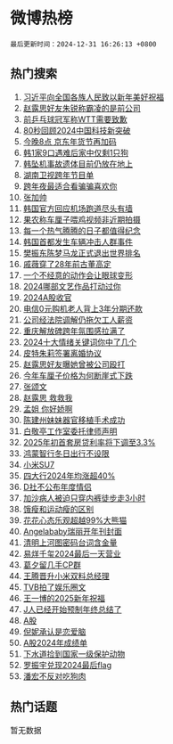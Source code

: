 # 微博热榜

`最后更新时间：2024-12-31 16:26:13 +0800`

## 热门搜索

1. [习近平向全国各族人民致以新年美好祝福](https://m.weibo.cn/search?containerid=100103type%3D1%26t%3D10%26q%3D%23%E4%B9%A0%E8%BF%91%E5%B9%B3%E5%90%91%E5%85%A8%E5%9B%BD%E5%90%84%E6%97%8F%E4%BA%BA%E6%B0%91%E8%87%B4%E4%BB%A5%E6%96%B0%E5%B9%B4%E7%BE%8E%E5%A5%BD%E7%A5%9D%E7%A6%8F%23&stream_entry_id=51&isnewpage=1&extparam=seat%3D1%26c_type%3D51%26q%3D%2523%25E4%25B9%25A0%25E8%25BF%2591%25E5%25B9%25B3%25E5%2590%2591%25E5%2585%25A8%25E5%259B%25BD%25E5%2590%2584%25E6%2597%258F%25E4%25BA%25BA%25E6%25B0%2591%25E8%2587%25B4%25E4%25BB%25A5%25E6%2596%25B0%25E5%25B9%25B4%25E7%25BE%258E%25E5%25A5%25BD%25E7%25A5%259D%25E7%25A6%258F%2523%26cate%3D10103%26pos%3D0%26dgr%3D0%26filter_type%3Drealtimehot%26stream_entry_id%3D51%26display_time%3D1735633572%26pre_seqid%3D17356335727830324527123)
1. [赵露思好友朱锐称霸凌的是前公司](https://m.weibo.cn/search?containerid=100103type%3D1%26t%3D10%26q%3D%23%E8%B5%B5%E9%9C%B2%E6%80%9D%E5%A5%BD%E5%8F%8B%E6%9C%B1%E9%94%90%E7%A7%B0%E9%9C%B8%E5%87%8C%E7%9A%84%E6%98%AF%E5%89%8D%E5%85%AC%E5%8F%B8%23&stream_entry_id=31&isnewpage=1&extparam=seat%3D1%26lcate%3D5001%26pos%3D0%26dgr%3D0%26filter_type%3Drealtimehot%26c_type%3D31%26realpos%3D1%26cate%3D5001%26flag%3D1%26q%3D%2523%25E8%25B5%25B5%25E9%259C%25B2%25E6%2580%259D%25E5%25A5%25BD%25E5%258F%258B%25E6%259C%25B1%25E9%2594%2590%25E7%25A7%25B0%25E9%259C%25B8%25E5%2587%258C%25E7%259A%2584%25E6%2598%25AF%25E5%2589%258D%25E5%2585%25AC%25E5%258F%25B8%2523%26band_rank%3D1%26stream_entry_id%3D31%26display_time%3D1735633572%26pre_seqid%3D17356335727830324527123)
1. [前乒乓球冠军称WTT需要致歉](https://m.weibo.cn/search?containerid=100103type%3D1%26t%3D10%26q%3D%23%E5%89%8D%E4%B9%92%E4%B9%93%E7%90%83%E5%86%A0%E5%86%9B%E7%A7%B0WTT%E9%9C%80%E8%A6%81%E8%87%B4%E6%AD%89%23&stream_entry_id=31&isnewpage=1&extparam=seat%3D1%26lcate%3D5001%26pos%3D1%26dgr%3D0%26filter_type%3Drealtimehot%26c_type%3D31%26realpos%3D2%26cate%3D5001%26flag%3D0%26q%3D%2523%25E5%2589%258D%25E4%25B9%2592%25E4%25B9%2593%25E7%2590%2583%25E5%2586%25A0%25E5%2586%259B%25E7%25A7%25B0WTT%25E9%259C%2580%25E8%25A6%2581%25E8%2587%25B4%25E6%25AD%2589%2523%26band_rank%3D2%26stream_entry_id%3D31%26display_time%3D1735633572%26pre_seqid%3D17356335727830324527123)
1. [80秒回顾2024中国科技新突破](https://m.weibo.cn/search?containerid=100103type%3D1%26t%3D10%26q%3D%2380%E7%A7%92%E5%9B%9E%E9%A1%BE2024%E4%B8%AD%E5%9B%BD%E7%A7%91%E6%8A%80%E6%96%B0%E7%AA%81%E7%A0%B4%23&stream_entry_id=31&isnewpage=1&extparam=seat%3D1%26lcate%3D5001%26pos%3D2%26dgr%3D0%26filter_type%3Drealtimehot%26c_type%3D31%26realpos%3D3%26cate%3D5001%26flag%3D1%26q%3D%252380%25E7%25A7%2592%25E5%259B%259E%25E9%25A1%25BE2024%25E4%25B8%25AD%25E5%259B%25BD%25E7%25A7%2591%25E6%258A%2580%25E6%2596%25B0%25E7%25AA%2581%25E7%25A0%25B4%2523%26band_rank%3D3%26stream_entry_id%3D31%26display_time%3D1735633572%26pre_seqid%3D17356335727830324527123)
1. [今晚8点 京东年货节再加码](https://m.weibo.cn/search?containerid=100103type%3D1%26t%3D10%26q%3D%23%E4%BB%8A%E6%99%9A8%E7%82%B9+%E4%BA%AC%E4%B8%9C%E5%B9%B4%E8%B4%A7%E8%8A%82%E5%86%8D%E5%8A%A0%E7%A0%81%23&stream_entry_id=31&isnewpage=1&extparam=seat%3D1%26lcate%3D5001%26topic_ad%3D1%26q%3D%2523%25E4%25BB%258A%25E6%2599%259A8%25E7%2582%25B9%2520%25E4%25BA%25AC%25E4%25B8%259C%25E5%25B9%25B4%25E8%25B4%25A7%25E8%258A%2582%25E5%2586%258D%25E5%258A%25A0%25E7%25A0%2581%2523%26dgr%3D0%26filter_type%3Drealtimehot%26adid%3D271267%26c_type%3D31%26cate%3D5001%26pos%3D3%26band_rank%3D4%26is_ad_pos%3D1%26stream_entry_id%3D31%26display_time%3D1735633572%26pre_seqid%3D17356335727830324527123)
1. [韩1家9口遇难后家中仅剩1只狗](https://m.weibo.cn/search?containerid=100103type%3D1%26t%3D10%26q%3D%23%E9%9F%A91%E5%AE%B69%E5%8F%A3%E9%81%87%E9%9A%BE%E5%90%8E%E5%AE%B6%E4%B8%AD%E4%BB%85%E5%89%A91%E5%8F%AA%E7%8B%97%23&stream_entry_id=31&isnewpage=1&extparam=seat%3D1%26lcate%3D5001%26pos%3D4%26dgr%3D0%26filter_type%3Drealtimehot%26c_type%3D31%26realpos%3D4%26cate%3D5001%26flag%3D1%26q%3D%2523%25E9%259F%25A91%25E5%25AE%25B69%25E5%258F%25A3%25E9%2581%2587%25E9%259A%25BE%25E5%2590%258E%25E5%25AE%25B6%25E4%25B8%25AD%25E4%25BB%2585%25E5%2589%25A91%25E5%258F%25AA%25E7%258B%2597%2523%26band_rank%3D4%26stream_entry_id%3D31%26display_time%3D1735633572%26pre_seqid%3D17356335727830324527123)
1. [韩坠机事故遗体目前仍放在地上](https://m.weibo.cn/search?containerid=100103type%3D1%26t%3D10%26q%3D%23%E9%9F%A9%E5%9D%A0%E6%9C%BA%E4%BA%8B%E6%95%85%E9%81%97%E4%BD%93%E7%9B%AE%E5%89%8D%E4%BB%8D%E6%94%BE%E5%9C%A8%E5%9C%B0%E4%B8%8A%23&stream_entry_id=31&isnewpage=1&extparam=seat%3D1%26lcate%3D5001%26pos%3D5%26dgr%3D0%26filter_type%3Drealtimehot%26c_type%3D31%26realpos%3D5%26cate%3D5001%26flag%3D2%26q%3D%2523%25E9%259F%25A9%25E5%259D%25A0%25E6%259C%25BA%25E4%25BA%258B%25E6%2595%2585%25E9%2581%2597%25E4%25BD%2593%25E7%259B%25AE%25E5%2589%258D%25E4%25BB%258D%25E6%2594%25BE%25E5%259C%25A8%25E5%259C%25B0%25E4%25B8%258A%2523%26band_rank%3D5%26stream_entry_id%3D31%26display_time%3D1735633572%26pre_seqid%3D17356335727830324527123)
1. [湖南卫视跨年节目单](https://m.weibo.cn/search?containerid=100103type%3D1%26t%3D10%26q%3D%23%E6%B9%96%E5%8D%97%E5%8D%AB%E8%A7%86%E8%B7%A8%E5%B9%B4%E8%8A%82%E7%9B%AE%E5%8D%95%23&stream_entry_id=31&isnewpage=1&extparam=seat%3D1%26lcate%3D5001%26pos%3D6%26dgr%3D0%26filter_type%3Drealtimehot%26c_type%3D31%26realpos%3D6%26cate%3D5001%26flag%3D2%26q%3D%2523%25E6%25B9%2596%25E5%258D%2597%25E5%258D%25AB%25E8%25A7%2586%25E8%25B7%25A8%25E5%25B9%25B4%25E8%258A%2582%25E7%259B%25AE%25E5%258D%2595%2523%26band_rank%3D6%26stream_entry_id%3D31%26display_time%3D1735633572%26pre_seqid%3D17356335727830324527123)
1. [跨年夜最适合看骗骗喜欢你](https://m.weibo.cn/search?containerid=100103type%3D1%26t%3D10%26q%3D%23%E8%B7%A8%E5%B9%B4%E5%A4%9C%E6%9C%80%E9%80%82%E5%90%88%E7%9C%8B%E9%AA%97%E9%AA%97%E5%96%9C%E6%AC%A2%E4%BD%A0%23&stream_entry_id=31&isnewpage=1&extparam=seat%3D1%26lcate%3D5001%26topic_ad%3D1%26q%3D%2523%25E8%25B7%25A8%25E5%25B9%25B4%25E5%25A4%259C%25E6%259C%2580%25E9%2580%2582%25E5%2590%2588%25E7%259C%258B%25E9%25AA%2597%25E9%25AA%2597%25E5%2596%259C%25E6%25AC%25A2%25E4%25BD%25A0%2523%26dgr%3D0%26filter_type%3Drealtimehot%26adid%3D271118%26c_type%3D31%26cate%3D5001%26pos%3D7%26band_rank%3D7%26is_ad_pos%3D1%26stream_entry_id%3D31%26display_time%3D1735633572%26pre_seqid%3D17356335727830324527123)
1. [张加帅](https://m.weibo.cn/search?containerid=100103type%3D1%26t%3D10%26q%3D%E5%BC%A0%E5%8A%A0%E5%B8%85&stream_entry_id=31&isnewpage=1&extparam=seat%3D1%26lcate%3D5001%26pos%3D8%26dgr%3D0%26filter_type%3Drealtimehot%26c_type%3D31%26realpos%3D7%26cate%3D5001%26flag%3D2%26q%3D%25E5%25BC%25A0%25E5%258A%25A0%25E5%25B8%2585%26band_rank%3D7%26stream_entry_id%3D31%26display_time%3D1735633572%26pre_seqid%3D17356335727830324527123)
1. [韩国官方回应机场跑道尽头有墙](https://m.weibo.cn/search?containerid=100103type%3D1%26t%3D10%26q%3D%23%E9%9F%A9%E5%9B%BD%E5%AE%98%E6%96%B9%E5%9B%9E%E5%BA%94%E6%9C%BA%E5%9C%BA%E8%B7%91%E9%81%93%E5%B0%BD%E5%A4%B4%E6%9C%89%E5%A2%99%23&stream_entry_id=31&isnewpage=1&extparam=seat%3D1%26lcate%3D5001%26pos%3D9%26dgr%3D0%26filter_type%3Drealtimehot%26c_type%3D31%26realpos%3D8%26cate%3D5001%26flag%3D1%26q%3D%2523%25E9%259F%25A9%25E5%259B%25BD%25E5%25AE%2598%25E6%2596%25B9%25E5%259B%259E%25E5%25BA%2594%25E6%259C%25BA%25E5%259C%25BA%25E8%25B7%2591%25E9%2581%2593%25E5%25B0%25BD%25E5%25A4%25B4%25E6%259C%2589%25E5%25A2%2599%2523%26band_rank%3D8%26stream_entry_id%3D31%26display_time%3D1735633572%26pre_seqid%3D17356335727830324527123)
1. [果农称车厘子喂鸡视频非近期拍摄](https://m.weibo.cn/search?containerid=100103type%3D1%26t%3D10%26q%3D%23%E6%9E%9C%E5%86%9C%E7%A7%B0%E8%BD%A6%E5%8E%98%E5%AD%90%E5%96%82%E9%B8%A1%E8%A7%86%E9%A2%91%E9%9D%9E%E8%BF%91%E6%9C%9F%E6%8B%8D%E6%91%84%23&stream_entry_id=31&isnewpage=1&extparam=seat%3D1%26lcate%3D5001%26pos%3D10%26dgr%3D0%26filter_type%3Drealtimehot%26c_type%3D31%26realpos%3D9%26cate%3D5001%26flag%3D1%26q%3D%2523%25E6%259E%259C%25E5%2586%259C%25E7%25A7%25B0%25E8%25BD%25A6%25E5%258E%2598%25E5%25AD%2590%25E5%2596%2582%25E9%25B8%25A1%25E8%25A7%2586%25E9%25A2%2591%25E9%259D%259E%25E8%25BF%2591%25E6%259C%259F%25E6%258B%258D%25E6%2591%2584%2523%26band_rank%3D9%26stream_entry_id%3D31%26display_time%3D1735633572%26pre_seqid%3D17356335727830324527123)
1. [每一个热气腾腾的日子都值得纪念](https://m.weibo.cn/search?containerid=100103type%3D1%26t%3D10%26q%3D%23%E6%AF%8F%E4%B8%80%E4%B8%AA%E7%83%AD%E6%B0%94%E8%85%BE%E8%85%BE%E7%9A%84%E6%97%A5%E5%AD%90%E9%83%BD%E5%80%BC%E5%BE%97%E7%BA%AA%E5%BF%B5%23&stream_entry_id=31&isnewpage=1&extparam=seat%3D1%26lcate%3D5001%26pos%3D11%26dgr%3D0%26filter_type%3Drealtimehot%26c_type%3D31%26realpos%3D10%26cate%3D5001%26flag%3D1%26q%3D%2523%25E6%25AF%258F%25E4%25B8%2580%25E4%25B8%25AA%25E7%2583%25AD%25E6%25B0%2594%25E8%2585%25BE%25E8%2585%25BE%25E7%259A%2584%25E6%2597%25A5%25E5%25AD%2590%25E9%2583%25BD%25E5%2580%25BC%25E5%25BE%2597%25E7%25BA%25AA%25E5%25BF%25B5%2523%26band_rank%3D10%26stream_entry_id%3D31%26display_time%3D1735633572%26pre_seqid%3D17356335727830324527123)
1. [韩国首都发生车辆冲击人群事件](https://m.weibo.cn/search?containerid=100103type%3D1%26t%3D10%26q%3D%23%E9%9F%A9%E5%9B%BD%E9%A6%96%E9%83%BD%E5%8F%91%E7%94%9F%E8%BD%A6%E8%BE%86%E5%86%B2%E5%87%BB%E4%BA%BA%E7%BE%A4%E4%BA%8B%E4%BB%B6%23&stream_entry_id=31&isnewpage=1&extparam=seat%3D1%26lcate%3D5001%26pos%3D12%26dgr%3D0%26filter_type%3Drealtimehot%26c_type%3D31%26realpos%3D11%26cate%3D5001%26flag%3D1%26q%3D%2523%25E9%259F%25A9%25E5%259B%25BD%25E9%25A6%2596%25E9%2583%25BD%25E5%258F%2591%25E7%2594%259F%25E8%25BD%25A6%25E8%25BE%2586%25E5%2586%25B2%25E5%2587%25BB%25E4%25BA%25BA%25E7%25BE%25A4%25E4%25BA%258B%25E4%25BB%25B6%2523%26band_rank%3D11%26stream_entry_id%3D31%26display_time%3D1735633572%26pre_seqid%3D17356335727830324527123)
1. [樊振东陈梦马龙正式退出世界排名](https://m.weibo.cn/search?containerid=100103type%3D1%26t%3D10%26q%3D%23%E6%A8%8A%E6%8C%AF%E4%B8%9C%E9%99%88%E6%A2%A6%E9%A9%AC%E9%BE%99%E6%AD%A3%E5%BC%8F%E9%80%80%E5%87%BA%E4%B8%96%E7%95%8C%E6%8E%92%E5%90%8D%23&stream_entry_id=31&isnewpage=1&extparam=seat%3D1%26lcate%3D5001%26pos%3D13%26dgr%3D0%26filter_type%3Drealtimehot%26c_type%3D31%26realpos%3D12%26cate%3D5001%26flag%3D1%26q%3D%2523%25E6%25A8%258A%25E6%258C%25AF%25E4%25B8%259C%25E9%2599%2588%25E6%25A2%25A6%25E9%25A9%25AC%25E9%25BE%2599%25E6%25AD%25A3%25E5%25BC%258F%25E9%2580%2580%25E5%2587%25BA%25E4%25B8%2596%25E7%2595%258C%25E6%258E%2592%25E5%2590%258D%2523%26band_rank%3D12%26stream_entry_id%3D31%26display_time%3D1735633572%26pre_seqid%3D17356335727830324527123)
1. [戚薇穿了28年前古董高定](https://m.weibo.cn/search?containerid=100103type%3D1%26t%3D10%26q%3D%E6%88%9A%E8%96%87%E7%A9%BF%E4%BA%8628%E5%B9%B4%E5%89%8D%E5%8F%A4%E8%91%A3%E9%AB%98%E5%AE%9A&stream_entry_id=31&isnewpage=1&extparam=seat%3D1%26lcate%3D5001%26pos%3D14%26dgr%3D0%26filter_type%3Drealtimehot%26c_type%3D31%26realpos%3D13%26cate%3D5001%26flag%3D1%26q%3D%25E6%2588%259A%25E8%2596%2587%25E7%25A9%25BF%25E4%25BA%258628%25E5%25B9%25B4%25E5%2589%258D%25E5%258F%25A4%25E8%2591%25A3%25E9%25AB%2598%25E5%25AE%259A%26band_rank%3D13%26stream_entry_id%3D31%26display_time%3D1735633572%26pre_seqid%3D17356335727830324527123)
1. [一个不经意的动作会让眼球变形](https://m.weibo.cn/search?containerid=100103type%3D1%26t%3D10%26q%3D%23%E4%B8%80%E4%B8%AA%E4%B8%8D%E7%BB%8F%E6%84%8F%E7%9A%84%E5%8A%A8%E4%BD%9C%E4%BC%9A%E8%AE%A9%E7%9C%BC%E7%90%83%E5%8F%98%E5%BD%A2%23&stream_entry_id=31&isnewpage=1&extparam=seat%3D1%26lcate%3D5001%26pos%3D15%26dgr%3D0%26filter_type%3Drealtimehot%26c_type%3D31%26realpos%3D14%26cate%3D5001%26flag%3D1%26q%3D%2523%25E4%25B8%2580%25E4%25B8%25AA%25E4%25B8%258D%25E7%25BB%258F%25E6%2584%258F%25E7%259A%2584%25E5%258A%25A8%25E4%25BD%259C%25E4%25BC%259A%25E8%25AE%25A9%25E7%259C%25BC%25E7%2590%2583%25E5%258F%2598%25E5%25BD%25A2%2523%26band_rank%3D14%26stream_entry_id%3D31%26display_time%3D1735633572%26pre_seqid%3D17356335727830324527123)
1. [2024哪部文艺作品打动过你](https://m.weibo.cn/search?containerid=100103type%3D1%26t%3D10%26q%3D%232024%E5%93%AA%E9%83%A8%E6%96%87%E8%89%BA%E4%BD%9C%E5%93%81%E6%89%93%E5%8A%A8%E8%BF%87%E4%BD%A0%23&stream_entry_id=31&isnewpage=1&extparam=seat%3D1%26lcate%3D5001%26pos%3D16%26dgr%3D0%26filter_type%3Drealtimehot%26c_type%3D31%26realpos%3D15%26cate%3D5001%26flag%3D1%26q%3D%25232024%25E5%2593%25AA%25E9%2583%25A8%25E6%2596%2587%25E8%2589%25BA%25E4%25BD%259C%25E5%2593%2581%25E6%2589%2593%25E5%258A%25A8%25E8%25BF%2587%25E4%25BD%25A0%2523%26band_rank%3D15%26stream_entry_id%3D31%26display_time%3D1735633572%26pre_seqid%3D17356335727830324527123)
1. [2024A股收官](https://m.weibo.cn/search?containerid=100103type%3D1%26t%3D10%26q%3D%232024A%E8%82%A1%E6%94%B6%E5%AE%98%23&stream_entry_id=31&isnewpage=1&extparam=seat%3D1%26lcate%3D5001%26pos%3D17%26dgr%3D0%26filter_type%3Drealtimehot%26c_type%3D31%26realpos%3D16%26cate%3D5001%26flag%3D1%26q%3D%25232024A%25E8%2582%25A1%25E6%2594%25B6%25E5%25AE%2598%2523%26band_rank%3D16%26stream_entry_id%3D31%26display_time%3D1735633572%26pre_seqid%3D17356335727830324527123)
1. [电信0元购机老人背上3年分期还款](https://m.weibo.cn/search?containerid=100103type%3D1%26t%3D10%26q%3D%23%E7%94%B5%E4%BF%A10%E5%85%83%E8%B4%AD%E6%9C%BA%E8%80%81%E4%BA%BA%E8%83%8C%E4%B8%8A3%E5%B9%B4%E5%88%86%E6%9C%9F%E8%BF%98%E6%AC%BE%23&stream_entry_id=31&isnewpage=1&extparam=seat%3D1%26lcate%3D5001%26pos%3D18%26dgr%3D0%26filter_type%3Drealtimehot%26c_type%3D31%26realpos%3D17%26cate%3D5001%26flag%3D1%26q%3D%2523%25E7%2594%25B5%25E4%25BF%25A10%25E5%2585%2583%25E8%25B4%25AD%25E6%259C%25BA%25E8%2580%2581%25E4%25BA%25BA%25E8%2583%258C%25E4%25B8%258A3%25E5%25B9%25B4%25E5%2588%2586%25E6%259C%259F%25E8%25BF%2598%25E6%25AC%25BE%2523%26band_rank%3D17%26stream_entry_id%3D31%26display_time%3D1735633572%26pre_seqid%3D17356335727830324527123)
1. [公司经法院调解仍拖欠工人薪资](https://m.weibo.cn/search?containerid=100103type%3D1%26t%3D10%26q%3D%23%E5%85%AC%E5%8F%B8%E7%BB%8F%E6%B3%95%E9%99%A2%E8%B0%83%E8%A7%A3%E4%BB%8D%E6%8B%96%E6%AC%A0%E5%B7%A5%E4%BA%BA%E8%96%AA%E8%B5%84%23&stream_entry_id=31&isnewpage=1&extparam=seat%3D1%26lcate%3D5001%26pos%3D19%26dgr%3D0%26filter_type%3Drealtimehot%26c_type%3D31%26realpos%3D18%26cate%3D5001%26flag%3D1%26q%3D%2523%25E5%2585%25AC%25E5%258F%25B8%25E7%25BB%258F%25E6%25B3%2595%25E9%2599%25A2%25E8%25B0%2583%25E8%25A7%25A3%25E4%25BB%258D%25E6%258B%2596%25E6%25AC%25A0%25E5%25B7%25A5%25E4%25BA%25BA%25E8%2596%25AA%25E8%25B5%2584%2523%26band_rank%3D18%26stream_entry_id%3D31%26display_time%3D1735633572%26pre_seqid%3D17356335727830324527123)
1. [重庆解放碑跨年氛围感拉满了](https://m.weibo.cn/search?containerid=100103type%3D1%26t%3D10%26q%3D%23%E9%87%8D%E5%BA%86%E8%A7%A3%E6%94%BE%E7%A2%91%E8%B7%A8%E5%B9%B4%E6%B0%9B%E5%9B%B4%E6%84%9F%E6%8B%89%E6%BB%A1%E4%BA%86%23&stream_entry_id=31&isnewpage=1&extparam=seat%3D1%26lcate%3D5001%26pos%3D20%26dgr%3D0%26filter_type%3Drealtimehot%26c_type%3D31%26realpos%3D19%26cate%3D5001%26flag%3D1%26q%3D%2523%25E9%2587%258D%25E5%25BA%2586%25E8%25A7%25A3%25E6%2594%25BE%25E7%25A2%2591%25E8%25B7%25A8%25E5%25B9%25B4%25E6%25B0%259B%25E5%259B%25B4%25E6%2584%259F%25E6%258B%2589%25E6%25BB%25A1%25E4%25BA%2586%2523%26band_rank%3D19%26stream_entry_id%3D31%26display_time%3D1735633572%26pre_seqid%3D17356335727830324527123)
1. [2024十大情绪关键词你中了几个](https://m.weibo.cn/search?containerid=100103type%3D1%26t%3D10%26q%3D%232024%E5%8D%81%E5%A4%A7%E6%83%85%E7%BB%AA%E5%85%B3%E9%94%AE%E8%AF%8D%E4%BD%A0%E4%B8%AD%E4%BA%86%E5%87%A0%E4%B8%AA%23&stream_entry_id=31&isnewpage=1&extparam=seat%3D1%26lcate%3D5001%26q%3D%25232024%25E5%258D%2581%25E5%25A4%25A7%25E6%2583%2585%25E7%25BB%25AA%25E5%2585%25B3%25E9%2594%25AE%25E8%25AF%258D%25E4%25BD%25A0%25E4%25B8%25AD%25E4%25BA%2586%25E5%2587%25A0%25E4%25B8%25AA%2523%26dgr%3D0%26filter_type%3Drealtimehot%26adid%3D271210%26c_type%3D31%26realpos%3D20%26cate%3D5001%26flag%3D0%26pos%3D21%26band_rank%3D20%26stream_entry_id%3D31%26display_time%3D1735633572%26pre_seqid%3D17356335727830324527123)
1. [皮特朱莉签署离婚协议](https://m.weibo.cn/search?containerid=100103type%3D1%26t%3D10%26q%3D%23%E7%9A%AE%E7%89%B9%E6%9C%B1%E8%8E%89%E7%AD%BE%E7%BD%B2%E7%A6%BB%E5%A9%9A%E5%8D%8F%E8%AE%AE%23&stream_entry_id=31&isnewpage=1&extparam=seat%3D1%26lcate%3D5001%26pos%3D22%26dgr%3D0%26filter_type%3Drealtimehot%26c_type%3D31%26realpos%3D21%26cate%3D5001%26flag%3D1%26q%3D%2523%25E7%259A%25AE%25E7%2589%25B9%25E6%259C%25B1%25E8%258E%2589%25E7%25AD%25BE%25E7%25BD%25B2%25E7%25A6%25BB%25E5%25A9%259A%25E5%258D%258F%25E8%25AE%25AE%2523%26band_rank%3D21%26stream_entry_id%3D31%26display_time%3D1735633572%26pre_seqid%3D17356335727830324527123)
1. [赵露思好友曝她曾被公司殴打](https://m.weibo.cn/search?containerid=100103type%3D1%26t%3D10%26q%3D%E8%B5%B5%E9%9C%B2%E6%80%9D%E5%A5%BD%E5%8F%8B%E6%9B%9D%E5%A5%B9%E6%9B%BE%E8%A2%AB%E5%85%AC%E5%8F%B8%E6%AE%B4%E6%89%93&stream_entry_id=31&isnewpage=1&extparam=seat%3D1%26lcate%3D5001%26pos%3D23%26dgr%3D0%26filter_type%3Drealtimehot%26c_type%3D31%26realpos%3D22%26cate%3D5001%26flag%3D2%26q%3D%25E8%25B5%25B5%25E9%259C%25B2%25E6%2580%259D%25E5%25A5%25BD%25E5%258F%258B%25E6%259B%259D%25E5%25A5%25B9%25E6%259B%25BE%25E8%25A2%25AB%25E5%2585%25AC%25E5%258F%25B8%25E6%25AE%25B4%25E6%2589%2593%26band_rank%3D22%26stream_entry_id%3D31%26display_time%3D1735633572%26pre_seqid%3D17356335727830324527123)
1. [今年车厘子价格为何断崖式下跌](https://m.weibo.cn/search?containerid=100103type%3D1%26t%3D10%26q%3D%23%E4%BB%8A%E5%B9%B4%E8%BD%A6%E5%8E%98%E5%AD%90%E4%BB%B7%E6%A0%BC%E4%B8%BA%E4%BD%95%E6%96%AD%E5%B4%96%E5%BC%8F%E4%B8%8B%E8%B7%8C%23&stream_entry_id=31&isnewpage=1&extparam=seat%3D1%26lcate%3D5001%26pos%3D24%26dgr%3D0%26filter_type%3Drealtimehot%26c_type%3D31%26realpos%3D23%26cate%3D5001%26flag%3D0%26q%3D%2523%25E4%25BB%258A%25E5%25B9%25B4%25E8%25BD%25A6%25E5%258E%2598%25E5%25AD%2590%25E4%25BB%25B7%25E6%25A0%25BC%25E4%25B8%25BA%25E4%25BD%2595%25E6%2596%25AD%25E5%25B4%2596%25E5%25BC%258F%25E4%25B8%258B%25E8%25B7%258C%2523%26band_rank%3D23%26stream_entry_id%3D31%26display_time%3D1735633572%26pre_seqid%3D17356335727830324527123)
1. [张颂文](https://m.weibo.cn/search?containerid=100103type%3D1%26t%3D10%26q%3D%E5%BC%A0%E9%A2%82%E6%96%87&stream_entry_id=31&isnewpage=1&extparam=seat%3D1%26lcate%3D5001%26pos%3D25%26dgr%3D0%26filter_type%3Drealtimehot%26c_type%3D31%26realpos%3D24%26cate%3D5001%26flag%3D2%26q%3D%25E5%25BC%25A0%25E9%25A2%2582%25E6%2596%2587%26band_rank%3D24%26stream_entry_id%3D31%26display_time%3D1735633572%26pre_seqid%3D17356335727830324527123)
1. [赵露思 救救我](https://m.weibo.cn/search?containerid=100103type%3D1%26t%3D10%26q%3D%E8%B5%B5%E9%9C%B2%E6%80%9D+%E6%95%91%E6%95%91%E6%88%91&stream_entry_id=31&isnewpage=1&extparam=seat%3D1%26lcate%3D5001%26pos%3D26%26dgr%3D0%26filter_type%3Drealtimehot%26c_type%3D31%26realpos%3D25%26cate%3D5001%26flag%3D1%26q%3D%25E8%25B5%25B5%25E9%259C%25B2%25E6%2580%259D%2520%25E6%2595%2591%25E6%2595%2591%25E6%2588%2591%26band_rank%3D25%26stream_entry_id%3D31%26display_time%3D1735633572%26pre_seqid%3D17356335727830324527123)
1. [孟姐 你好娇啊](https://m.weibo.cn/search?containerid=100103type%3D1%26t%3D10%26q%3D%E5%AD%9F%E5%A7%90+%E4%BD%A0%E5%A5%BD%E5%A8%87%E5%95%8A&stream_entry_id=31&isnewpage=1&extparam=seat%3D1%26lcate%3D5001%26pos%3D27%26dgr%3D0%26filter_type%3Drealtimehot%26c_type%3D31%26realpos%3D26%26cate%3D5001%26flag%3D0%26q%3D%25E5%25AD%259F%25E5%25A7%2590%2520%25E4%25BD%25A0%25E5%25A5%25BD%25E5%25A8%2587%25E5%2595%258A%26band_rank%3D26%26stream_entry_id%3D31%26display_time%3D1735633572%26pre_seqid%3D17356335727830324527123)
1. [陈建州妹妹器官移植手术成功](https://m.weibo.cn/search?containerid=100103type%3D1%26t%3D10%26q%3D%23%E9%99%88%E5%BB%BA%E5%B7%9E%E5%A6%B9%E5%A6%B9%E5%99%A8%E5%AE%98%E7%A7%BB%E6%A4%8D%E6%89%8B%E6%9C%AF%E6%88%90%E5%8A%9F%23&stream_entry_id=31&isnewpage=1&extparam=seat%3D1%26lcate%3D5001%26pos%3D28%26dgr%3D0%26filter_type%3Drealtimehot%26c_type%3D31%26realpos%3D27%26cate%3D5001%26flag%3D0%26q%3D%2523%25E9%2599%2588%25E5%25BB%25BA%25E5%25B7%259E%25E5%25A6%25B9%25E5%25A6%25B9%25E5%2599%25A8%25E5%25AE%2598%25E7%25A7%25BB%25E6%25A4%258D%25E6%2589%258B%25E6%259C%25AF%25E6%2588%2590%25E5%258A%259F%2523%26band_rank%3D27%26stream_entry_id%3D31%26display_time%3D1735633572%26pre_seqid%3D17356335727830324527123)
1. [白敬亭工作室委托律师声明](https://m.weibo.cn/search?containerid=100103type%3D1%26t%3D10%26q%3D%23%E7%99%BD%E6%95%AC%E4%BA%AD%E5%B7%A5%E4%BD%9C%E5%AE%A4%E5%A7%94%E6%89%98%E5%BE%8B%E5%B8%88%E5%A3%B0%E6%98%8E%23&stream_entry_id=31&isnewpage=1&extparam=seat%3D1%26lcate%3D5001%26pos%3D29%26dgr%3D0%26filter_type%3Drealtimehot%26c_type%3D31%26realpos%3D28%26cate%3D5001%26flag%3D1%26q%3D%2523%25E7%2599%25BD%25E6%2595%25AC%25E4%25BA%25AD%25E5%25B7%25A5%25E4%25BD%259C%25E5%25AE%25A4%25E5%25A7%2594%25E6%2589%2598%25E5%25BE%258B%25E5%25B8%2588%25E5%25A3%25B0%25E6%2598%258E%2523%26band_rank%3D28%26stream_entry_id%3D31%26display_time%3D1735633572%26pre_seqid%3D17356335727830324527123)
1. [2025年初首套房贷利率将下调至3.3%](https://m.weibo.cn/search?containerid=100103type%3D1%26t%3D10%26q%3D%232025%E5%B9%B4%E5%88%9D%E9%A6%96%E5%A5%97%E6%88%BF%E8%B4%B7%E5%88%A9%E7%8E%87%E5%B0%86%E4%B8%8B%E8%B0%83%E8%87%B33.3%25%23&stream_entry_id=31&isnewpage=1&extparam=seat%3D1%26lcate%3D5001%26pos%3D30%26dgr%3D0%26filter_type%3Drealtimehot%26c_type%3D31%26realpos%3D29%26cate%3D5001%26flag%3D1%26q%3D%25232025%25E5%25B9%25B4%25E5%2588%259D%25E9%25A6%2596%25E5%25A5%2597%25E6%2588%25BF%25E8%25B4%25B7%25E5%2588%25A9%25E7%258E%2587%25E5%25B0%2586%25E4%25B8%258B%25E8%25B0%2583%25E8%2587%25B33.3%2525%2523%26band_rank%3D29%26stream_entry_id%3D31%26display_time%3D1735633572%26pre_seqid%3D17356335727830324527123)
1. [鸿蒙智行冬日出行不设限](https://m.weibo.cn/search?containerid=100103type%3D1%26t%3D10%26q%3D%23%E9%B8%BF%E8%92%99%E6%99%BA%E8%A1%8C%E5%86%AC%E6%97%A5%E5%87%BA%E8%A1%8C%E4%B8%8D%E8%AE%BE%E9%99%90%23&stream_entry_id=31&isnewpage=1&extparam=seat%3D1%26lcate%3D5001%26q%3D%2523%25E9%25B8%25BF%25E8%2592%2599%25E6%2599%25BA%25E8%25A1%258C%25E5%2586%25AC%25E6%2597%25A5%25E5%2587%25BA%25E8%25A1%258C%25E4%25B8%258D%25E8%25AE%25BE%25E9%2599%2590%2523%26dgr%3D0%26filter_type%3Drealtimehot%26adid%3D271238%26c_type%3D31%26realpos%3D30%26cate%3D5001%26flag%3D0%26pos%3D31%26band_rank%3D30%26stream_entry_id%3D31%26display_time%3D1735633572%26pre_seqid%3D17356335727830324527123)
1. [小米SU7](https://m.weibo.cn/search?containerid=100103type%3D1%26t%3D10%26q%3D%E5%B0%8F%E7%B1%B3SU7&stream_entry_id=31&isnewpage=1&extparam=seat%3D1%26lcate%3D5001%26pos%3D32%26dgr%3D0%26filter_type%3Drealtimehot%26c_type%3D31%26realpos%3D31%26cate%3D5001%26flag%3D0%26q%3D%25E5%25B0%258F%25E7%25B1%25B3SU7%26band_rank%3D31%26stream_entry_id%3D31%26display_time%3D1735633572%26pre_seqid%3D17356335727830324527123)
1. [四大行2024年均涨超40%](https://m.weibo.cn/search?containerid=100103type%3D1%26t%3D10%26q%3D%23%E5%9B%9B%E5%A4%A7%E8%A1%8C2024%E5%B9%B4%E5%9D%87%E6%B6%A8%E8%B6%8540%25%23&stream_entry_id=31&isnewpage=1&extparam=seat%3D1%26lcate%3D5001%26pos%3D33%26dgr%3D0%26filter_type%3Drealtimehot%26c_type%3D31%26realpos%3D32%26cate%3D5001%26flag%3D1%26q%3D%2523%25E5%259B%259B%25E5%25A4%25A7%25E8%25A1%258C2024%25E5%25B9%25B4%25E5%259D%2587%25E6%25B6%25A8%25E8%25B6%258540%2525%2523%26band_rank%3D32%26stream_entry_id%3D31%26display_time%3D1735633572%26pre_seqid%3D17356335727830324527123)
1. [D社不公布年度情侣](https://m.weibo.cn/search?containerid=100103type%3D1%26t%3D10%26q%3D%23D%E7%A4%BE%E4%B8%8D%E5%85%AC%E5%B8%83%E5%B9%B4%E5%BA%A6%E6%83%85%E4%BE%A3%23&stream_entry_id=31&isnewpage=1&extparam=seat%3D1%26lcate%3D5001%26pos%3D34%26dgr%3D0%26filter_type%3Drealtimehot%26c_type%3D31%26realpos%3D33%26cate%3D5001%26flag%3D0%26q%3D%2523D%25E7%25A4%25BE%25E4%25B8%258D%25E5%2585%25AC%25E5%25B8%2583%25E5%25B9%25B4%25E5%25BA%25A6%25E6%2583%2585%25E4%25BE%25A3%2523%26band_rank%3D33%26stream_entry_id%3D31%26display_time%3D1735633572%26pre_seqid%3D17356335727830324527123)
1. [加沙病人被迫只穿内裤徒步走3小时](https://m.weibo.cn/search?containerid=100103type%3D1%26t%3D10%26q%3D%23%E5%8A%A0%E6%B2%99%E7%97%85%E4%BA%BA%E8%A2%AB%E8%BF%AB%E5%8F%AA%E7%A9%BF%E5%86%85%E8%A3%A4%E5%BE%92%E6%AD%A5%E8%B5%B03%E5%B0%8F%E6%97%B6%23&stream_entry_id=31&isnewpage=1&extparam=seat%3D1%26lcate%3D5001%26pos%3D35%26dgr%3D0%26filter_type%3Drealtimehot%26c_type%3D31%26realpos%3D34%26cate%3D5001%26flag%3D0%26q%3D%2523%25E5%258A%25A0%25E6%25B2%2599%25E7%2597%2585%25E4%25BA%25BA%25E8%25A2%25AB%25E8%25BF%25AB%25E5%258F%25AA%25E7%25A9%25BF%25E5%2586%2585%25E8%25A3%25A4%25E5%25BE%2592%25E6%25AD%25A5%25E8%25B5%25B03%25E5%25B0%258F%25E6%2597%25B6%2523%26band_rank%3D34%26stream_entry_id%3D31%26display_time%3D1735633572%26pre_seqid%3D17356335727830324527123)
1. [饿瘦和运动瘦的区别](https://m.weibo.cn/search?containerid=100103type%3D1%26t%3D10%26q%3D%E9%A5%BF%E7%98%A6%E5%92%8C%E8%BF%90%E5%8A%A8%E7%98%A6%E7%9A%84%E5%8C%BA%E5%88%AB&stream_entry_id=31&isnewpage=1&extparam=seat%3D1%26lcate%3D5001%26pos%3D36%26dgr%3D0%26filter_type%3Drealtimehot%26c_type%3D31%26realpos%3D35%26cate%3D5001%26flag%3D0%26q%3D%25E9%25A5%25BF%25E7%2598%25A6%25E5%2592%258C%25E8%25BF%2590%25E5%258A%25A8%25E7%2598%25A6%25E7%259A%2584%25E5%258C%25BA%25E5%2588%25AB%26band_rank%3D35%26stream_entry_id%3D31%26display_time%3D1735633572%26pre_seqid%3D17356335727830324527123)
1. [花花心态乐观超越99%大熊猫](https://m.weibo.cn/search?containerid=100103type%3D1%26t%3D10%26q%3D%23%E8%8A%B1%E8%8A%B1%E5%BF%83%E6%80%81%E4%B9%90%E8%A7%82%E8%B6%85%E8%B6%8A99%25%E5%A4%A7%E7%86%8A%E7%8C%AB%23&stream_entry_id=31&isnewpage=1&extparam=seat%3D1%26lcate%3D5001%26pos%3D37%26dgr%3D0%26filter_type%3Drealtimehot%26c_type%3D31%26realpos%3D36%26cate%3D5001%26flag%3D1%26q%3D%2523%25E8%258A%25B1%25E8%258A%25B1%25E5%25BF%2583%25E6%2580%2581%25E4%25B9%2590%25E8%25A7%2582%25E8%25B6%2585%25E8%25B6%258A99%2525%25E5%25A4%25A7%25E7%2586%258A%25E7%258C%25AB%2523%26band_rank%3D36%26stream_entry_id%3D31%26display_time%3D1735633572%26pre_seqid%3D17356335727830324527123)
1. [Angelababy瑞丽开年刊封面](https://m.weibo.cn/search?containerid=100103type%3D1%26t%3D10%26q%3D%23Angelababy%E7%91%9E%E4%B8%BD%E5%BC%80%E5%B9%B4%E5%88%8A%E5%B0%81%E9%9D%A2%23&stream_entry_id=31&isnewpage=1&extparam=seat%3D1%26lcate%3D5001%26pos%3D38%26dgr%3D0%26filter_type%3Drealtimehot%26c_type%3D31%26realpos%3D37%26cate%3D5001%26flag%3D0%26q%3D%2523Angelababy%25E7%2591%259E%25E4%25B8%25BD%25E5%25BC%2580%25E5%25B9%25B4%25E5%2588%258A%25E5%25B0%2581%25E9%259D%25A2%2523%26band_rank%3D37%26stream_entry_id%3D31%26display_time%3D1735633572%26pre_seqid%3D17356335727830324527123)
1. [清明上河图密码台词含金量](https://m.weibo.cn/search?containerid=100103type%3D1%26t%3D10%26q%3D%23%E6%B8%85%E6%98%8E%E4%B8%8A%E6%B2%B3%E5%9B%BE%E5%AF%86%E7%A0%81%E5%8F%B0%E8%AF%8D%E5%90%AB%E9%87%91%E9%87%8F%23&stream_entry_id=31&isnewpage=1&extparam=seat%3D1%26lcate%3D5001%26q%3D%2523%25E6%25B8%2585%25E6%2598%258E%25E4%25B8%258A%25E6%25B2%25B3%25E5%259B%25BE%25E5%25AF%2586%25E7%25A0%2581%25E5%258F%25B0%25E8%25AF%258D%25E5%2590%25AB%25E9%2587%2591%25E9%2587%258F%2523%26dgr%3D0%26filter_type%3Drealtimehot%26adid%3D271301%26c_type%3D31%26realpos%3D38%26cate%3D5001%26flag%3D0%26pos%3D39%26band_rank%3D38%26stream_entry_id%3D31%26display_time%3D1735633572%26pre_seqid%3D17356335727830324527123)
1. [易烊千玺2024最后一天营业](https://m.weibo.cn/search?containerid=100103type%3D1%26t%3D10%26q%3D%23%E6%98%93%E7%83%8A%E5%8D%83%E7%8E%BA2024%E6%9C%80%E5%90%8E%E4%B8%80%E5%A4%A9%E8%90%A5%E4%B8%9A%23&stream_entry_id=31&isnewpage=1&extparam=seat%3D1%26lcate%3D5001%26pos%3D40%26dgr%3D0%26filter_type%3Drealtimehot%26c_type%3D31%26realpos%3D39%26cate%3D5001%26flag%3D1%26q%3D%2523%25E6%2598%2593%25E7%2583%258A%25E5%258D%2583%25E7%258E%25BA2024%25E6%259C%2580%25E5%2590%258E%25E4%25B8%2580%25E5%25A4%25A9%25E8%2590%25A5%25E4%25B8%259A%2523%26band_rank%3D39%26stream_entry_id%3D31%26display_time%3D1735633572%26pre_seqid%3D17356335727830324527123)
1. [葛夕留几手CP群](https://m.weibo.cn/search?containerid=100103type%3D1%26t%3D10%26q%3D%23%E8%91%9B%E5%A4%95%E7%95%99%E5%87%A0%E6%89%8BCP%E7%BE%A4%23&stream_entry_id=31&isnewpage=1&extparam=seat%3D1%26lcate%3D5001%26pos%3D41%26dgr%3D0%26filter_type%3Drealtimehot%26c_type%3D31%26realpos%3D40%26cate%3D5001%26flag%3D1%26q%3D%2523%25E8%2591%259B%25E5%25A4%2595%25E7%2595%2599%25E5%2587%25A0%25E6%2589%258BCP%25E7%25BE%25A4%2523%26band_rank%3D40%26stream_entry_id%3D31%26display_time%3D1735633572%26pre_seqid%3D17356335727830324527123)
1. [王腾晋升小米双料总经理](https://m.weibo.cn/search?containerid=100103type%3D1%26t%3D10%26q%3D%23%E7%8E%8B%E8%85%BE%E6%99%8B%E5%8D%87%E5%B0%8F%E7%B1%B3%E5%8F%8C%E6%96%99%E6%80%BB%E7%BB%8F%E7%90%86%23&stream_entry_id=31&isnewpage=1&extparam=seat%3D1%26lcate%3D5001%26pos%3D42%26dgr%3D0%26filter_type%3Drealtimehot%26c_type%3D31%26realpos%3D41%26cate%3D5001%26flag%3D1%26q%3D%2523%25E7%258E%258B%25E8%2585%25BE%25E6%2599%258B%25E5%258D%2587%25E5%25B0%258F%25E7%25B1%25B3%25E5%258F%258C%25E6%2596%2599%25E6%2580%25BB%25E7%25BB%258F%25E7%2590%2586%2523%26band_rank%3D41%26stream_entry_id%3D31%26display_time%3D1735633572%26pre_seqid%3D17356335727830324527123)
1. [TVB拍了娱乐圈文](https://m.weibo.cn/search?containerid=100103type%3D1%26t%3D10%26q%3DTVB%E6%8B%8D%E4%BA%86%E5%A8%B1%E4%B9%90%E5%9C%88%E6%96%87&stream_entry_id=31&isnewpage=1&extparam=seat%3D1%26lcate%3D5001%26pos%3D43%26dgr%3D0%26filter_type%3Drealtimehot%26c_type%3D31%26realpos%3D42%26cate%3D5001%26flag%3D1%26q%3DTVB%25E6%258B%258D%25E4%25BA%2586%25E5%25A8%25B1%25E4%25B9%2590%25E5%259C%2588%25E6%2596%2587%26band_rank%3D42%26stream_entry_id%3D31%26display_time%3D1735633572%26pre_seqid%3D17356335727830324527123)
1. [王一博的2025新年祝福](https://m.weibo.cn/search?containerid=100103type%3D1%26t%3D10%26q%3D%23%E7%8E%8B%E4%B8%80%E5%8D%9A%E7%9A%842025%E6%96%B0%E5%B9%B4%E7%A5%9D%E7%A6%8F%23&stream_entry_id=31&isnewpage=1&extparam=seat%3D1%26lcate%3D5001%26pos%3D44%26dgr%3D0%26filter_type%3Drealtimehot%26c_type%3D31%26realpos%3D43%26cate%3D5001%26flag%3D1%26q%3D%2523%25E7%258E%258B%25E4%25B8%2580%25E5%258D%259A%25E7%259A%25842025%25E6%2596%25B0%25E5%25B9%25B4%25E7%25A5%259D%25E7%25A6%258F%2523%26band_rank%3D43%26stream_entry_id%3D31%26display_time%3D1735633572%26pre_seqid%3D17356335727830324527123)
1. [J人已经开始预制年终总结了](https://m.weibo.cn/search?containerid=100103type%3D1%26t%3D10%26q%3D%23J%E4%BA%BA%E5%B7%B2%E7%BB%8F%E5%BC%80%E5%A7%8B%E9%A2%84%E5%88%B6%E5%B9%B4%E7%BB%88%E6%80%BB%E7%BB%93%E4%BA%86%23&stream_entry_id=31&isnewpage=1&extparam=seat%3D1%26lcate%3D5001%26pos%3D45%26dgr%3D0%26filter_type%3Drealtimehot%26c_type%3D31%26realpos%3D44%26cate%3D5001%26flag%3D0%26q%3D%2523J%25E4%25BA%25BA%25E5%25B7%25B2%25E7%25BB%258F%25E5%25BC%2580%25E5%25A7%258B%25E9%25A2%2584%25E5%2588%25B6%25E5%25B9%25B4%25E7%25BB%2588%25E6%2580%25BB%25E7%25BB%2593%25E4%25BA%2586%2523%26band_rank%3D44%26stream_entry_id%3D31%26display_time%3D1735633572%26pre_seqid%3D17356335727830324527123)
1. [A股](https://m.weibo.cn/search?containerid=100103type%3D1%26t%3D10%26q%3DA%E8%82%A1&stream_entry_id=31&isnewpage=1&extparam=seat%3D1%26lcate%3D5001%26pos%3D46%26dgr%3D0%26filter_type%3Drealtimehot%26c_type%3D31%26realpos%3D45%26cate%3D5001%26flag%3D0%26q%3DA%25E8%2582%25A1%26band_rank%3D45%26stream_entry_id%3D31%26display_time%3D1735633572%26pre_seqid%3D17356335727830324527123)
1. [倪妮承认是恋爱脑](https://m.weibo.cn/search?containerid=100103type%3D1%26t%3D10%26q%3D%23%E5%80%AA%E5%A6%AE%E6%89%BF%E8%AE%A4%E6%98%AF%E6%81%8B%E7%88%B1%E8%84%91%23&stream_entry_id=31&isnewpage=1&extparam=seat%3D1%26lcate%3D5001%26pos%3D47%26dgr%3D0%26filter_type%3Drealtimehot%26c_type%3D31%26realpos%3D46%26cate%3D5001%26flag%3D1%26q%3D%2523%25E5%2580%25AA%25E5%25A6%25AE%25E6%2589%25BF%25E8%25AE%25A4%25E6%2598%25AF%25E6%2581%258B%25E7%2588%25B1%25E8%2584%2591%2523%26band_rank%3D46%26stream_entry_id%3D31%26display_time%3D1735633572%26pre_seqid%3D17356335727830324527123)
1. [A股2024年成绩单](https://m.weibo.cn/search?containerid=100103type%3D1%26t%3D10%26q%3D%23A%E8%82%A12024%E5%B9%B4%E6%88%90%E7%BB%A9%E5%8D%95%23&stream_entry_id=31&isnewpage=1&extparam=seat%3D1%26lcate%3D5001%26pos%3D48%26dgr%3D0%26filter_type%3Drealtimehot%26c_type%3D31%26realpos%3D47%26cate%3D5001%26flag%3D1%26q%3D%2523A%25E8%2582%25A12024%25E5%25B9%25B4%25E6%2588%2590%25E7%25BB%25A9%25E5%258D%2595%2523%26band_rank%3D47%26stream_entry_id%3D31%26display_time%3D1735633572%26pre_seqid%3D17356335727830324527123)
1. [下水道捡到国家一级保护动物](https://m.weibo.cn/search?containerid=100103type%3D1%26t%3D10%26q%3D%23%E4%B8%8B%E6%B0%B4%E9%81%93%E6%8D%A1%E5%88%B0%E5%9B%BD%E5%AE%B6%E4%B8%80%E7%BA%A7%E4%BF%9D%E6%8A%A4%E5%8A%A8%E7%89%A9%23&stream_entry_id=31&isnewpage=1&extparam=seat%3D1%26lcate%3D5001%26pos%3D49%26dgr%3D0%26filter_type%3Drealtimehot%26c_type%3D31%26realpos%3D48%26cate%3D5001%26flag%3D1%26q%3D%2523%25E4%25B8%258B%25E6%25B0%25B4%25E9%2581%2593%25E6%258D%25A1%25E5%2588%25B0%25E5%259B%25BD%25E5%25AE%25B6%25E4%25B8%2580%25E7%25BA%25A7%25E4%25BF%259D%25E6%258A%25A4%25E5%258A%25A8%25E7%2589%25A9%2523%26band_rank%3D48%26stream_entry_id%3D31%26display_time%3D1735633572%26pre_seqid%3D17356335727830324527123)
1. [罗振宇兑现2024最后flag](https://m.weibo.cn/search?containerid=100103type%3D1%26t%3D10%26q%3D%23%E7%BD%97%E6%8C%AF%E5%AE%87%E5%85%91%E7%8E%B02024%E6%9C%80%E5%90%8Eflag%23&stream_entry_id=31&isnewpage=1&extparam=seat%3D1%26lcate%3D5001%26pos%3D50%26dgr%3D0%26filter_type%3Drealtimehot%26c_type%3D31%26realpos%3D49%26cate%3D5001%26flag%3D1%26q%3D%2523%25E7%25BD%2597%25E6%258C%25AF%25E5%25AE%2587%25E5%2585%2591%25E7%258E%25B02024%25E6%259C%2580%25E5%2590%258Eflag%2523%26band_rank%3D49%26stream_entry_id%3D31%26display_time%3D1735633572%26pre_seqid%3D17356335727830324527123)
1. [潘宏不反对吃狗肉](https://m.weibo.cn/search?containerid=100103type%3D1%26t%3D10%26q%3D%23%E6%BD%98%E5%AE%8F%E4%B8%8D%E5%8F%8D%E5%AF%B9%E5%90%83%E7%8B%97%E8%82%89%23&stream_entry_id=31&isnewpage=1&extparam=seat%3D1%26lcate%3D5001%26pos%3D51%26dgr%3D0%26filter_type%3Drealtimehot%26c_type%3D31%26realpos%3D50%26cate%3D5001%26flag%3D0%26q%3D%2523%25E6%25BD%2598%25E5%25AE%258F%25E4%25B8%258D%25E5%258F%258D%25E5%25AF%25B9%25E5%2590%2583%25E7%258B%2597%25E8%2582%2589%2523%26band_rank%3D50%26stream_entry_id%3D31%26display_time%3D1735633572%26pre_seqid%3D17356335727830324527123)

## 热门话题

暂无数据
